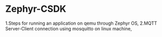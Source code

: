 # Zephyr-CSDK
1.Steps for running an application on qemu through Zephyr OS,
2.MQTT Server-Client connection using mosquitto on linux
machine,
